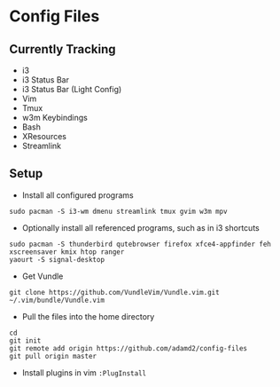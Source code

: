 # Config Files

## Currently Tracking
- i3 
- i3 Status Bar
- i3 Status Bar (Light Config)
- Vim 
- Tmux
- w3m Keybindings
- Bash
- XResources
- Streamlink

## Setup
- Install all configured programs
```
sudo pacman -S i3-wm dmenu streamlink tmux gvim w3m mpv
```  

- Optionally install all referenced programs, such as in i3 shortcuts  
```
sudo pacman -S thunderbird qutebrowser firefox xfce4-appfinder feh
xscreensaver kmix htop ranger
yaourt -S signal-desktop
```  

- Get Vundle  
```
git clone https://github.com/VundleVim/Vundle.vim.git ~/.vim/bundle/Vundle.vim
```  

- Pull the files into the home directory  
```
cd
git init
git remote add origin https://github.com/adamd2/config-files
git pull origin master
```  

- Install plugins in vim
```:PlugInstall```

